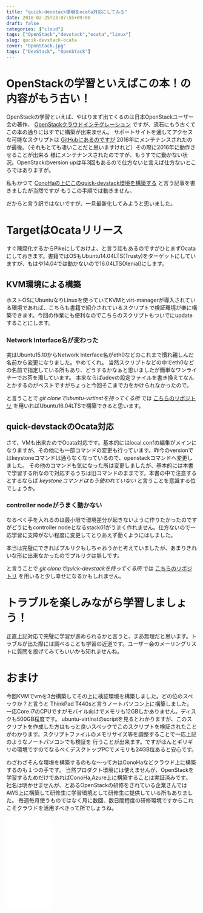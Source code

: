 ```yaml
---
title: "quick-devstack環境をocata対応にしてみる"
date: 2018-02-25T23:07:55+09:00
draft: false
categories: ["cloud"]
tags: ["OpenStack","devstack","ocata","linux"]
slug: qucik-devstack-ocata
cover: "OpenStack.jpg"
tags: ["DevStack", "OpenStack"]
---
```


# OpenStackの学習といえばこの本！の内容がもう古い！

OpenStackの学習といえば、やはりまず出てくるのは日本OpenStackユーザー会の著作、 [OpenStackクラウドインテグレーション](http://amzn.to/2GIJL47) ですが、流石にもう古くてこの本の通りにはすでに構築が出来ません。
サポートサイトを通してアクセスな可能なスクリプトは [GitHubにあるのですが](https://github.com/josug-book1-materials) 2016年にメンテナンスされたのが最後。（それもとても凄いことだと思いますけれど）その際に2016年に動作させることが出来る
様にメンテナンスされたのですが、もうすでに動かない状況。OpenStackのversion upは年3回もあるので仕方ないと言えば仕方ないところではありますが。

私もかつて [ConoHaの上にこのquick-devstack環境を構築する](https://keruru.net/2016/07/09/quick-devstack%E6%A4%9C%E8%A8%BC%E7%92%B0%E5%A2%83%E3%82%92conoha%E3%81%AB%E6%A7%8B%E7%AF%89%E3%81%99%E3%82%8B/) と言う記事を書きましたが当然ですが
もうこの手順では動きません。

だからと言う訳ではないですが、一旦最新化してみようと思いました。


# TargetはOcataリリース
すぐ陳腐化するからPikeにしておけよ、と言う話もあるのですがひとまずOcataにしておきます。書籍ではOSもUbuntu14.04LTS(Trusty)をターゲットにしていますが、もはや14.04では動かないので16.04LTS(Xenial)にします。

## KVM環境による構築
ホストOSにUbuntuなりLinuxを使っていてKVMとvirt-managerが導入されている環境であれば、こちらも書籍で紹介されているスクリプトで検証環境が楽に構築できます。今回の作業にも便利なのでこちらのスクリプトもついでにupdateすることにします。

### Network Interface名が変わった
実はUbuntu15.10からNetwork Interface名がeth0などのこれまで慣れ親しんだ名前から変更になりました。やめてくれ。
当然スクリプトなどの中でeth0などの名前で指定している所もあり、どうするかなぁと思いましたが簡単なワンライナーでお茶を濁しています。
本来ならばudevの設定ファイルを書き換えてなんとかするのがベストですがちょっと今回そこまで力をかけられなかったので。

と言うことで _git cloneでubuntu-virtinstを持ってくる所_ では [こちらのリポジトリ](https://github.com/1484/ubuntu-virtinst) を用いればUbuntu16.04LTSで構築できると思います。

## quick-devstackのOcata対応
さて、VMも出来たのでOcata対応です。基本的にはlocal.confの編集がメインになりますが、その他にも一部コマンドの変更も行っています。昨今のversionではkeystoneコマンドは通らなくなっているので、openstackコマンドへ変更しました。
その他のコマンドも気になった所は変更しましたが、基本的には本書で学習する所なので対応するうちは旧コマンドのままです。本書の中で注意するとするならば *keystoneコマンドはもう使われていない* と言うことを意識する位でしょうか。

### controller nodeがうまく動かない
なるべく手を入れるのは最小限で環境差分が起きないように作りたかったのですがどうにもcontroller nodeとなるstack01がうまく作れません。仕方ないので一応学習に支障がない程度に変更してとりあえず動くようにはしました。

本当は完璧にできればプルリクもしちゃおうかと考えていましたが、あまりきれいな形に出来なかったのでプルリクは無しです。

と言うことで _git cloneでquick-devstackを持ってくる所_ では [こちらのリポジトリ](https://github.com/1484/quick-devstack) を用いると少し幸せになるかもしれません。

# トラブルを楽しみながら学習しましょう！
正直上記対応で完璧に学習が進められるかと言うと、まあ無理だと思います。トラブルが出た際には調べることも学習の近道です。ユーザー会のメーリングリストに質問を投げてみてもいいかも知れませんね。

# おまけ
今回KVMでvmを3台構築してその上に検証環境を構築しました。どの位のスペックか？と言うと ThinkPad T440sと言うノートパソコン上に構築しました。一応Core i7のCPUですがモバイル向けでメモリも12GBしかありません。ディスクも500GB程度です。
ubuntu-virtinstのscriptを見るとわかりますが、このスクリプトを作成した方はもっと良いスペックでこのスクリプトを検証されたことがわかります。スクリプトファイルのメモリサイズ等を調整することで一応上記のようなノートパソコンでも検証を
行うことが出来ます。ですがほんとギリギリの環境ですのでなるべくデスクトップPCでメモリも24GB位あると安心です。

わざわざそんな環境を構築するのもな～って方はConoHaなどクラウド上に構築するのも１つの手です。
当然プロダクト環境には使えませんが、OpenStackを学習するためだけであればConoHa,Azure上に構築することは実証済みです。
社名は明かせませんが、とあるOpenStackの研修をされている企業さんではAWS上に構築して研修生に学習環境として研修生に提供している所もありました。
毎週毎月使うものではなく月に数回、数日間程度の研修環境ですからこれこそクラウドを活用すべきって所でしょうね。

<iframe style="width:120px;height:240px;" marginwidth="0" marginheight="0" scrolling="no" frameborder="0" src="//rcm-fe.amazon-adsystem.com/e/cm?lt1=_blank&bc1=000000&IS2=1&bg1=FFFFFF&fc1=000000&lc1=0000FF&t=kerurudigit-22&o=9&p=8&l=as4&m=amazon&f=ifr&ref=as_ss_li_til&asins=4798139785&linkId=ae167602eaf198f60ff6c93b42abd060"></iframe>
